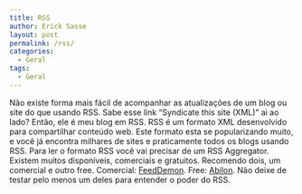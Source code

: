 ```yaml
---
title: RSS
author: Erick Sasse
layout: post
permalink: /rss/
categories:
  - Geral
tags:
  - Geral
---
```

N&atilde;o existe forma mais f&aacute;cil de acompanhar as atualiza&ccedil;&otilde;es de um blog ou site do que usando RSS. Sabe esse link &#8220;Syndicate this site (XML)&#8221; ai ao lado? Ent&atilde;o, ele &eacute; meu blog em RSS. RSS &eacute; um formato XML desenvolvido para compartilhar conte&uacute;do web. Este formato esta se popularizando muito, e voc&ecirc; j&aacute; encontra milhares de sites e praticamente todos os blogs usando RSS. Para ler o formato RSS voc&ecirc; vai precisar de um RSS Aggregator. Existem muitos dispon&iacute;veis, comerciais e gratuitos. Recomendo dois, um comercial e outro free. Comercial: [FeedDemon][1]. Free: [Abilon][2]. N&atilde;o deixe de testar pelo menos um deles para entender o poder do RSS.

 [1]: http://www.bradsoft.com/feeddemon/index.asp
 [2]: http://www.activerefresh.com/abilon.php